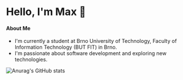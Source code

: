# Hello, I'm Max 👋
#### About Me
-  I'm currently a student at Brno University of Technology, Faculty of Information Technology (BUT FIT) in Brno.
-  I'm passionate about software development and exploring new technologies.

![Anurag's GitHub stats](https://github-readme-stats.vercel.app/api?username=maximmuss699&show_icons=true&theme=apprentice)

